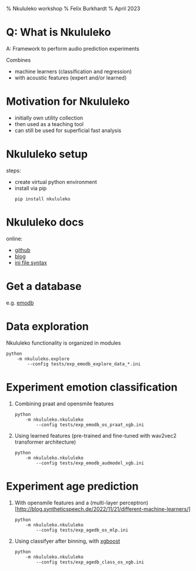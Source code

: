 % Nkululeko workshop
% Felix Burkhardt
% April 2023

# Q: What is Nkululeko

A: Framework to perform audio prediction experiments

Combines 

* machine learners (classification and regression) 
* with acoustic features (expert and/or learned)

# Motivation for Nkululeko

* initially own utility collection
* then used as a teaching tool
* can still be used for superficial fast analysis

# Nkululeko setup

steps:

* create virtual python environment
* install via pip 
    ```
    pip install nkululeko
    ```

# Nkululeko docs

online:

* [github](https://github.com/felixbur/nkululeko)
* [blog](http://blog.syntheticspeech.de/2021/08/30/how-to-set-up-your-first-nkululeko-project/)
* [ini file syntax](https://github.com/felixbur/nkululeko/blob/main/ini_file.md)

# Get a database

e.g. [emodb](http://blog.syntheticspeech.de/2021/08/10/get-all-information-from-emodb/)


# Data exploration

Nkululeko functionality is organized in modules

```
python 
    -m nkululeko.explore 
        --config tests/exp_emodb_explore_data_*.ini
```
# Experiment emotion classification

1) Combining praat and opensmile features

    ```
    python 
        -m nkululeko.nkululeko 
            --config tests/exp_emodb_os_praat_xgb.ini
    ```

2) Using learned features (pre-trained and fine-tuned with wav2vec2 transformer architecture)

    ```
    python 
        -m nkululeko.nkululeko 
            --config tests/exp_emodb_audmodel_xgb.ini
    ```

# Experiment age prediction

1) With opensmile features and a (multi-layer perceptron)[http://blog.syntheticspeech.de/2022/11/21/different-machine-learners/]

    ```
    python 
        -m nkululeko.nkululeko 
            --config tests/exp_agedb_os_mlp.ini
    ```

2) Using classifyer after binning, with [xgboost](http://blog.syntheticspeech.de/2022/11/21/different-machine-learners/) 

    ```
    python 
        -m nkululeko.nkululeko 
            --config tests/exp_agedb_class_os_xgb.ini
    ```

